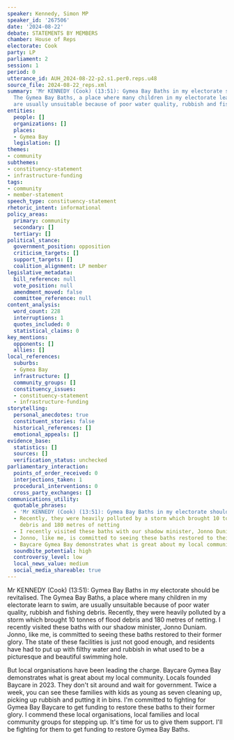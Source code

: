 ```yaml
---
speaker: Kennedy, Simon MP
speaker_id: '267506'
date: '2024-08-22'
debate: STATEMENTS BY MEMBERS
chamber: House of Reps
electorate: Cook
party: LP
parliament: 2
session: 1
period: 0
utterance_id: AUH_2024-08-22-p2.s1.per0.reps.u48
source_file: 2024-08-22_reps.xml
summary: 'Mr KENNEDY (Cook) (13:51): Gymea Bay Baths in my electorate should be revitalised.
  The Gymea Bay Baths, a place where many children in my electorate learn to swim,
  are usually unsuitable because of poor water quality, rubbish and fishing debris'
entities:
  people: []
  organizations: []
  places:
  - Gymea Bay
  legislation: []
themes:
- community
subthemes:
- constituency-statement
- infrastructure-funding
tags:
- community
- member-statement
speech_type: constituency-statement
rhetoric_intent: informational
policy_areas:
  primary: community
  secondary: []
  tertiary: []
political_stance:
  government_position: opposition
  criticism_targets: []
  support_targets: []
  coalition_alignment: LP member
legislative_metadata:
  bill_reference: null
  vote_position: null
  amendment_moved: false
  committee_reference: null
content_analysis:
  word_count: 228
  interruptions: 1
  quotes_included: 0
  statistical_claims: 0
key_mentions:
  opponents: []
  allies: []
local_references:
  suburbs:
  - Gymea Bay
  infrastructure: []
  community_groups: []
  constituency_issues:
  - constituency-statement
  - infrastructure-funding
storytelling:
  personal_anecdotes: true
  constituent_stories: false
  historical_references: []
  emotional_appeals: []
evidence_base:
  statistics: []
  sources: []
  verification_status: unchecked
parliamentary_interaction:
  points_of_order_received: 0
  interjections_taken: 1
  procedural_interventions: 0
  cross_party_exchanges: []
communications_utility:
  quotable_phrases:
  - 'Mr KENNEDY (Cook) (13:51): Gymea Bay Baths in my electorate should be revitalised'
  - Recently, they were heavily polluted by a storm which brought 10 tonnes of flood
    debris and 180 metres of netting
  - I recently visited these baths with our shadow minister, Jonno Duniam
  - Jonno, like me, is committed to seeing these baths restored to their former glory
  - Baycare Gymea Bay demonstrates what is great about my local community
  soundbite_potential: high
  controversy_level: low
  local_news_value: medium
  social_media_shareable: true
---
```


Mr KENNEDY (Cook) (13:51): Gymea Bay Baths in my electorate should be revitalised. The Gymea Bay Baths, a place where many children in my electorate learn to swim, are usually unsuitable because of poor water quality, rubbish and fishing debris. Recently, they were heavily polluted by a storm which brought 10 tonnes of flood debris and 180 metres of netting. I recently visited these baths with our shadow minister, Jonno Duniam. Jonno, like me, is committed to seeing these baths restored to their former glory. The state of these facilities is just not good enough, and residents have had to put up with filthy water and rubbish in what used to be a picturesque and beautiful swimming hole.

But local organisations have been leading the charge. Baycare Gymea Bay demonstrates what is great about my local community. Locals founded Baycare in 2023. They don't sit around and wait for government. Twice a week, you can see these families with kids as young as seven cleaning up, picking up rubbish and putting it in bins. I'm committed to fighting for Gymea Bay Baycare to get funding to restore these baths to their former glory. I commend these local organisations, local families and local community groups for stepping up. It's time for us to give them support. I'll be fighting for them to get funding to restore Gymea Bay Baths.